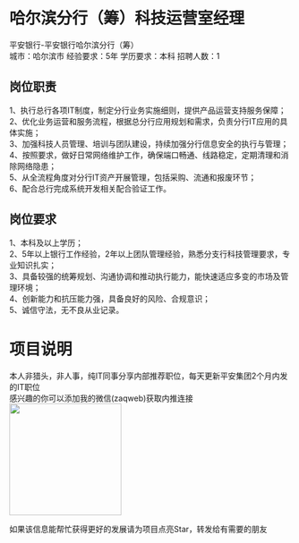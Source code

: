 # 哈尔滨分行（筹）科技运营室经理
平安银行-平安银行哈尔滨分行（筹）  
城市：哈尔滨市 经验要求：5年 学历要求：本科  招聘人数：1

## 岗位职责
1、执行总行各项IT制度，制定分行业务实施细则，提供产品运营支持服务保障；   
2、优化业务运营和服务流程，根据总分行应用规划和需求，负责分行IT应用的具体实施；   
3、加强科技人员管理、培训与团队建设，持续加强分行信息安全的执行与管理；   
4、按照要求，做好日常网络维护工作，确保端口畅通、线路稳定，定期清理和消除网络隐患；   
5、从全流程角度对分行IT资产开展管理，包括采购、流通和报废环节；   
6、配合总行完成系统开发相关配合验证工作。

## 岗位要求
1、本科及以上学历；   
2、5年以上银行工作经验，2年以上团队管理经验，熟悉分支行科技管理要求，专业知识扎实；   
3、具备较强的统筹规划、沟通协调和推动执行能力，能快速适应多变的市场及管理环境；   
4、创新能力和抗压能力强，具备良好的风险、合规意识；   
5、诚信守法，无不良从业记录。

# 项目说明

本人非猎头，非人事，纯IT同事分享内部推荐职位，每天更新平安集团2个月内发的IT职位  
感兴趣的你可以添加我的微信(zaqweb)获取内推连接  
<img src="https://github.com/zaqweb/PA-IT-JOBS/blob/master/WechatICode.jpeg"  height="200" width="200">

如果该信息能帮忙获得更好的发展请为项目点亮Star，转发给有需要的朋友




